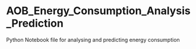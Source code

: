 # AOB_Energy_Consumption_Analysis_Prediction
Python Notebook file for analysing and predicting energy consumption 
